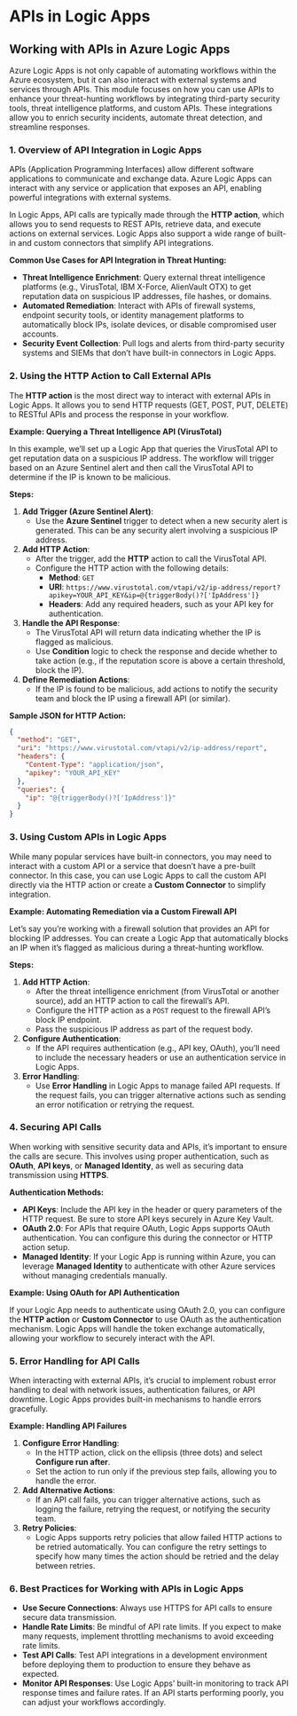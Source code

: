 # APIs in Logic Apps

## **Working with APIs in Azure Logic Apps**&#x20;

Azure Logic Apps is not only capable of automating workflows within the Azure ecosystem, but it can also interact with external systems and services through APIs. This module focuses on how you can use APIs to enhance your threat-hunting workflows by integrating third-party security tools, threat intelligence platforms, and custom APIs. These integrations allow you to enrich security incidents, automate threat detection, and streamline responses.

### 1. Overview of API Integration in Logic Apps

APIs (Application Programming Interfaces) allow different software applications to communicate and exchange data. Azure Logic Apps can interact with any service or application that exposes an API, enabling powerful integrations with external systems.

In Logic Apps, API calls are typically made through the **HTTP action**, which allows you to send requests to REST APIs, retrieve data, and execute actions on external services. Logic Apps also support a wide range of built-in and custom connectors that simplify API integrations.

**Common Use Cases for API Integration in Threat Hunting:**

* **Threat Intelligence Enrichment**: Query external threat intelligence platforms (e.g., VirusTotal, IBM X-Force, AlienVault OTX) to get reputation data on suspicious IP addresses, file hashes, or domains.
* **Automated Remediation**: Interact with APIs of firewall systems, endpoint security tools, or identity management platforms to automatically block IPs, isolate devices, or disable compromised user accounts.
* **Security Event Collection**: Pull logs and alerts from third-party security systems and SIEMs that don’t have built-in connectors in Logic Apps.

### 2. Using the HTTP Action to Call External APIs

The **HTTP action** is the most direct way to interact with external APIs in Logic Apps. It allows you to send HTTP requests (GET, POST, PUT, DELETE) to RESTful APIs and process the response in your workflow.

**Example: Querying a Threat Intelligence API (VirusTotal)**

In this example, we’ll set up a Logic App that queries the VirusTotal API to get reputation data on a suspicious IP address. The workflow will trigger based on an Azure Sentinel alert and then call the VirusTotal API to determine if the IP is known to be malicious.

**Steps:**

1. **Add Trigger (Azure Sentinel Alert)**:
   * Use the **Azure Sentinel** trigger to detect when a new security alert is generated. This can be any security alert involving a suspicious IP address.
2. **Add HTTP Action**:
   * After the trigger, add the **HTTP** action to call the VirusTotal API.
   * Configure the HTTP action with the following details:
     * **Method**: `GET`
     * **URI**: `https://www.virustotal.com/vtapi/v2/ip-address/report?apikey=YOUR_API_KEY&ip=@{triggerBody()?['IpAddress']}`
     * **Headers**: Add any required headers, such as your API key for authentication.
3. **Handle the API Response**:
   * The VirusTotal API will return data indicating whether the IP is flagged as malicious.
   * Use **Condition** logic to check the response and decide whether to take action (e.g., if the reputation score is above a certain threshold, block the IP).
4. **Define Remediation Actions**:
   * If the IP is found to be malicious, add actions to notify the security team and block the IP using a firewall API (or similar).

**Sample JSON for HTTP Action:**

```json
{
  "method": "GET",
  "uri": "https://www.virustotal.com/vtapi/v2/ip-address/report",
  "headers": {
    "Content-Type": "application/json",
    "apikey": "YOUR_API_KEY"
  },
  "queries": {
    "ip": "@{triggerBody()?['IpAddress']}"
  }
}
```

### 3. Using Custom APIs in Logic Apps

While many popular services have built-in connectors, you may need to interact with a custom API or a service that doesn’t have a pre-built connector. In this case, you can use Logic Apps to call the custom API directly via the HTTP action or create a **Custom Connector** to simplify integration.

**Example: Automating Remediation via a Custom Firewall API**

Let’s say you’re working with a firewall solution that provides an API for blocking IP addresses. You can create a Logic App that automatically blocks an IP when it’s flagged as malicious during a threat-hunting workflow.

**Steps:**

1. **Add HTTP Action**:
   * After the threat intelligence enrichment (from VirusTotal or another source), add an HTTP action to call the firewall’s API.
   * Configure the HTTP action as a `POST` request to the firewall API’s block IP endpoint.
   * Pass the suspicious IP address as part of the request body.
2. **Configure Authentication**:
   * If the API requires authentication (e.g., API key, OAuth), you’ll need to include the necessary headers or use an authentication service in Logic Apps.
3. **Error Handling**:
   * Use **Error Handling** in Logic Apps to manage failed API requests. If the request fails, you can trigger alternative actions such as sending an error notification or retrying the request.

### 4. Securing API Calls

When working with sensitive security data and APIs, it’s important to ensure the calls are secure. This involves using proper authentication, such as **OAuth**, **API keys**, or **Managed Identity**, as well as securing data transmission using **HTTPS**.

**Authentication Methods:**

* **API Keys**: Include the API key in the header or query parameters of the HTTP request. Be sure to store API keys securely in Azure Key Vault.
* **OAuth 2.0**: For APIs that require OAuth, Logic Apps supports OAuth authentication. You can configure this during the connector or HTTP action setup.
* **Managed Identity**: If your Logic App is running within Azure, you can leverage **Managed Identity** to authenticate with other Azure services without managing credentials manually.

**Example: Using OAuth for API Authentication**

If your Logic App needs to authenticate using OAuth 2.0, you can configure the **HTTP action** or **Custom Connector** to use OAuth as the authentication mechanism. Logic Apps will handle the token exchange automatically, allowing your workflow to securely interact with the API.

### 5. Error Handling for API Calls

When interacting with external APIs, it’s crucial to implement robust error handling to deal with network issues, authentication failures, or API downtime. Logic Apps provides built-in mechanisms to handle errors gracefully.

**Example: Handling API Failures**

1. **Configure Error Handling**:
   * In the HTTP action, click on the ellipsis (three dots) and select **Configure run after**.
   * Set the action to run only if the previous step fails, allowing you to handle the error.
2. **Add Alternative Actions**:
   * If an API call fails, you can trigger alternative actions, such as logging the failure, retrying the request, or notifying the security team.
3. **Retry Policies**:
   * Logic Apps supports retry policies that allow failed HTTP actions to be retried automatically. You can configure the retry settings to specify how many times the action should be retried and the delay between retries.

### 6. Best Practices for Working with APIs in Logic Apps

* **Use Secure Connections**: Always use HTTPS for API calls to ensure secure data transmission.
* **Handle Rate Limits**: Be mindful of API rate limits. If you expect to make many requests, implement throttling mechanisms to avoid exceeding rate limits.
* **Test API Calls**: Test API integrations in a development environment before deploying them to production to ensure they behave as expected.
* **Monitor API Responses**: Use Logic Apps’ built-in monitoring to track API response times and failure rates. If an API starts performing poorly, you can adjust your workflows accordingly.
